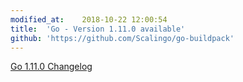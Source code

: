 ```yaml
---
modified_at:	2018-10-22 12:00:54
title:	'Go - Version 1.11.0 available'
github: 'https://github.com/Scalingo/go-buildpack'
---
```


[Go 1.11.0 Changelog](https://golang.org/doc/devel/release.html#go1.11)

